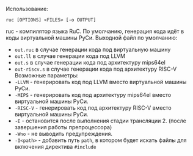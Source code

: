 Использование:
```
ruc [OPTIONS] <FILES> [-o OUTPUT]
```
ruc - компилятор языка RuC. По умолчанию, генерация кода идёт в коды виртуальной машины РуСи.
Выходной файл по умолчанию:
* `out.ruc` в случае генерации кода под виртуальную машину
* `out.ll` в случае генерации кода под LLVM
* `out.s` в случае генерации кода под архитектуру mips64el
* `out-riscv.s` в случае генерации кода под архитектуру RISC-V
Возможные параметры:
* `-LLVM` - генерировать код под LLVM вместо виртуальной машины РуСи.
* `-MIPS` - генерировать код под архитектуру mips64el вместо виртуальной машины РуСи.
* `-RISC-V` - генерировать код под архитектуру RISC-V вместо виртуальной машины РуСи.
* `-E` - остановится после выполнения стадии трансляции 2. (после завершения работы препроцессора)
* `-Wno` - не выводить предупреждения.
* `-I<path>` - добавить путь `path`, в котором будет искать файлы для включения директива `#include`
